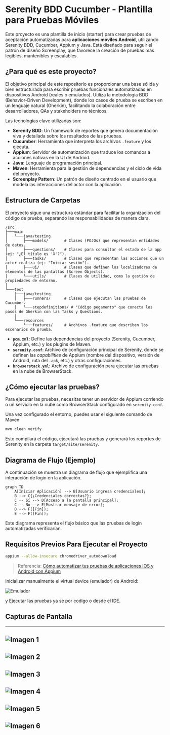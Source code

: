 # Serenity BDD Cucumber - Plantilla para Pruebas Móviles

Este proyecto es una plantilla de inicio (starter) para crear pruebas de aceptación automatizadas para **aplicaciones móviles Android**, utilizando Serenity BDD, Cucumber, Appium y Java. Está diseñado para seguir el patrón de diseño Screenplay, que favorece la creación de pruebas más legibles, mantenibles y escalables.

## ¿Para qué es este proyecto?

El objetivo principal de este repositorio es proporcionar una base sólida y bien estructurada para escribir pruebas funcionales automatizadas en dispositivos Android (reales o emulados). Utiliza la metodología BDD (Behavior-Driven Development), donde los casos de prueba se escriben en un lenguaje natural (Gherkin), facilitando la colaboración entre desarrolladores, QAs y stakeholders no técnicos.

Las tecnologías clave utilizadas son:
- **Serenity BDD**: Un framework de reportes que genera documentación viva y detallada sobre los resultados de las pruebas.
- **Cucumber**: Herramienta que interpreta los archivos `.feature` y los ejecuta.
- **Appium**: Servidor de automatización que traduce los comandos a acciones nativas en la UI de Android.
- **Java**: Lenguaje de programación principal.
- **Maven**: Herramienta para la gestión de dependencias y el ciclo de vida del proyecto.
- **Screenplay Pattern**: Un patrón de diseño centrado en el usuario que modela las interacciones del actor con la aplicación.

## Estructura de Carpetas

El proyecto sigue una estructura estándar para facilitar la organización del código de prueba, separando las responsabilidades de manera clara.

```
/src
├───main
│   └───java/testing
│       ├───models/       # Clases (POJOs) que representan entidades de datos.
│       ├───questions/    # Clases para consultar el estado de la app (ej: "¿El título es 'X'?").
│       ├───tasks/        # Clases que representan las acciones que un actor realiza (ej: "Iniciar sesión").
│       ├───ui/           # Clases que definen los localizadores de elementos de las pantallas (Screen Objects).
│       └───utils/        # Clases de utilidad, como la gestión de propiedades de entorno.
│
└───test
    ├───java/testing
    │   ├───runners/      # Clases que ejecutan las pruebas de Cucumber.
    │   └───stepdefinitions/ # "Código pegamento" que conecta los pasos de Gherkin con las Tasks y Questions.
    │
    └───resources
        └───features/     # Archivos .feature que describen los escenarios de prueba.
```

- **`pom.xml`**: Define las dependencias del proyecto (Serenity, Cucumber, Appium, etc.) y los plugins de Maven.
- **`serenity.conf`**: Archivo de configuración principal de Serenity, donde se definen las *capabilities* de Appium (nombre del dispositivo, versión de Android, ruta del `.apk`, etc.) y otras configuraciones.
- **`browserstack.yml`**: Archivo de configuración para ejecutar las pruebas en la nube de BrowserStack.

## ¿Cómo ejecutar las pruebas?

Para ejecutar las pruebas, necesitas tener un servidor de Appium corriendo o un servicio en la nube como BrowserStack configurado en `serenity.conf`.

Una vez configurado el entorno, puedes usar el siguiente comando de Maven:

```bash
mvn clean verify
```

Esto compilará el código, ejecutará las pruebas y generará los reportes de Serenity en la carpeta `target/site/serenity`.

## Diagrama de Flujo (Ejemplo)

A continuación se muestra un diagrama de flujo que ejemplifica una interacción de login en la aplicación.

```mermaid
graph TD
    A[Iniciar Aplicación] --> B[Usuario ingresa credenciales];
    B --> C{¿Credenciales correctas?};
    C -- Sí --> D[Acceso a la pantalla principal];
    C -- No --> E[Mostrar mensaje de error];
    D --> F([Fin]);
    E --> F([Fin]);
```

Este diagrama representa el flujo básico que las pruebas de login automatizadas verificarían.

## Requisitos Previos Para Ejecutar el Proyecto

```bash
appium --allow-insecure chromedriver_autodownload
```
> Referencia: [Cómo automatizar tus pruebas de aplicaciones IOS y Android con Appium](https://www.youtube.com/watch?v=xlVNKM8SncM)

Inicializar manualmente  el virtual device (emulador) de Android:

![Emulador](./img/emulador.png)

y Ejecutar las pruebas ya se por codigo o desde el IDE.


## Capturas de Pantalla

---------------------------
![Imagen 1](./img/img1.png)
---------------------------
![Imagen 2](./img/img2.png)
---------------------------
![Imagen 3](./img/img3.png)
---------------------------
![Imagen 4](./img/img4.png)
---------------------------
![Imagen 5](./img/img5.png)
---------------------------
![Imagen 6](./img/img6.png)
---------------------------

